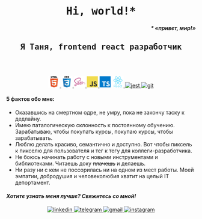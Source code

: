<h1 align="center"><samp><strong>Hi, world!*</strong></samp></h1>

<h5 align="right">* «привет, мир!»</h5>

<h2 align="center"><samp><strong>Я Таня, frontend react разработчик</strong></samp></h2>
<br>
<br>
<p align="center">
  <a href="https://www.w3.org/html/" target="_blank">
    <img src="https://raw.githubusercontent.com/devicons/devicon/master/icons/html5/html5-original-wordmark.svg" alt="html5" width="30" height="30"/>
  </a> 
  <a href="https://www.w3schools.com/css/" target="_blank">
    <img src="https://raw.githubusercontent.com/devicons/devicon/master/icons/css3/css3-original-wordmark.svg" alt="css3" width="30" height="30"/> 
  </a> 
  <a href="https://sass-lang.com" target="_blank"> 
    <img src="https://raw.githubusercontent.com/devicons/devicon/master/icons/sass/sass-original.svg" alt="sass" width="30" height="30"/> 
  </a> 
  <a href="https://developer.mozilla.org/en-US/docs/Web/JavaScript" target="_blank"> 
    <img src="https://raw.githubusercontent.com/devicons/devicon/master/icons/javascript/javascript-original.svg" alt="javascript" width="30" height="30"/> 
  </a> 
  <a>
    <img src="https://raw.githubusercontent.com/devicons/devicon/master/icons/typescript/typescript-original.svg" alt="typescript" width="30" height="30"/>
  </a> 
  <a href="https://reactjs.org/" target="_blank"> 
    <img src="https://raw.githubusercontent.com/devicons/devicon/master/icons/react/react-original-wordmark.svg" alt="react" width="30" height="30"/>
  </a> 
  <a href="https://jestjs.io" target="_blank"> 
    <img src="https://www.vectorlogo.zone/logos/jestjsio/jestjsio-icon.svg" alt="jest" width="30" height="30"/> 
  </a> 
  <a href="https://git-scm.com/" target="_blank">
    <img src="https://www.vectorlogo.zone/logos/git-scm/git-scm-icon.svg" alt="git" width="30" height="30"/>
  </a>
</p>

<h4>5 фактов обо мне:</h4>
<ul>
  <li>Оказавшись на смертном одре, не умру, пока не закончу таску к дедлайну.</li>
  <li>Имею паталогическую склонность к постоянному обучению. Зарабатываю, чтобы покупать курсы, покупаю курсы, чтобы зарабатывать.</li>
  <li>Люблю делать красиво, семантично и доступно. Вот чтобы пиксель к пикселю для пользователя и тег к тегу для коллеги-разработчика.</li>
  <li>Не боюсь начинать работу с новыми инструментами и библиотеками. Читаешь доку <s>плачешь</s> и делаешь.</li>
  <li>Ни разу ни с кем не поссорилась ни на одном из мест работы. Моей эмпатии, добродушия и человеколюбия хватит на целый IT депортамент.</li>
</ul>
<h4><strong><em>Хотите узнать меня лучше? Свяжитесь со мной!</em></strong></h4>
<p align="center">
  <a href="https://www.linkedin.com/in/tata-sysueva-293589200//" target="_blank">
    <img src="https://cdn.jsdelivr.net/npm/simple-icons@3.0.1/icons/linkedin.svg" alt="linkedin" height="40">
  </a>
  <a href="https://t.me/tra_tata160" target="_blank">
    <img src="https://cdn.jsdelivr.net/npm/simple-icons@3.13.0/icons/telegram.svg" alt="telegram" height="40">
  </a>
  <a href="mailto:t.sysueva031291@gmail.com" target="_blank">
    <img src="https://cdn.jsdelivr.net/npm/simple-icons@3.13.0/icons/gmail.svg" alt="gmail" height="40">
  </a>
  <a href="https://www.instagram.com/tra__tata/" target="_blank">
    <img src="https://cdn.jsdelivr.net/npm/simple-icons@3.0.1/icons/instagram.svg" alt="instagram" height="40">
  </a>
</p>




